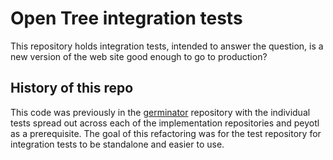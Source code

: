 # Open Tree integration tests

This repository holds integration tests, intended to answer the
question, is a new version of the web site good enough to go to
production?

## History of this repo
This code was previously in the [germinator](https://github.com/OpenTreeOfLife/germinator)
    repository with the individual tests spread out across each of
    the implementation repositories and peyotl as a prerequisite.
The goal of this refactoring was for the test repository for integration tests
    to be standalone and easier to use.


